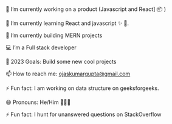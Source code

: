 🔭 I’m currently working on a product (Javascript  and React] 📦 )


 🌱 I’m  currently learning React and javascript ✨ 🔭.

🌱 I’m currently building MERN projects

💻 I’m a Full stack developer

🥅 2023 Goals: Build some new cool projects

📫 How to reach me: ojaskumargupta@gmail.com




⚡ Fun fact: I am working on data structure on geeksforgeeks.


😄 Pronouns: He/Him 🙍🏻‍♂️


⚡ Fun fact: I hunt for unanswered questions on StackOverflow
